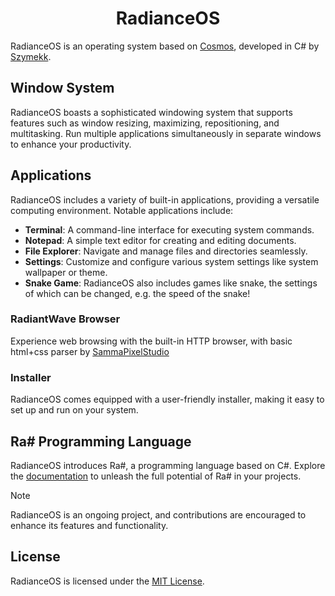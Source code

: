# <h1 align="center">RadianceOS</h1>
RadianceOS is an operating system based on [Cosmos](https://github.com/CosmosOS/Cosmos), developed in C# by [Szymekk](https://youtube.com/Szymekk).

## Window System
RadianceOS boasts a sophisticated windowing system that supports features such as window resizing, maximizing, repositioning, and multitasking. Run multiple applications simultaneously in separate windows to enhance your productivity.

## Applications
RadianceOS includes a variety of built-in applications, providing a versatile computing environment. Notable applications include:
- **Terminal**: A command-line interface for executing system commands.
- **Notepad**: A simple text editor for creating and editing documents.
- **File Explorer**: Navigate and manage files and directories seamlessly.
- **Settings**: Customize and configure various system settings like system wallpaper or theme.
- **Snake Game**: RadianceOS also includes games like snake, the settings of which can be changed, e.g. the speed of the snake!

### RadiantWave Browser
Experience web browsing with the built-in HTTP browser, with basic html+css parser by [SammaPixelStudio](https://github.com/Samma2009/)

### Installer
RadianceOS comes equipped with a user-friendly installer, making it easy to set up and run on your system.

## Ra# Programming Language
RadianceOS introduces Ra#, a programming language based on C#. Explore the [documentation](https://github.com/SzymekkYT/RadianceOS/blob/main/RaSharp.md) to unleash the full potential of Ra# in your projects.


> [!NOTE]
> RadianceOS is an ongoing project, and contributions are encouraged to enhance its features and functionality.


## License
RadianceOS is licensed under the [MIT License](LICENSE).
